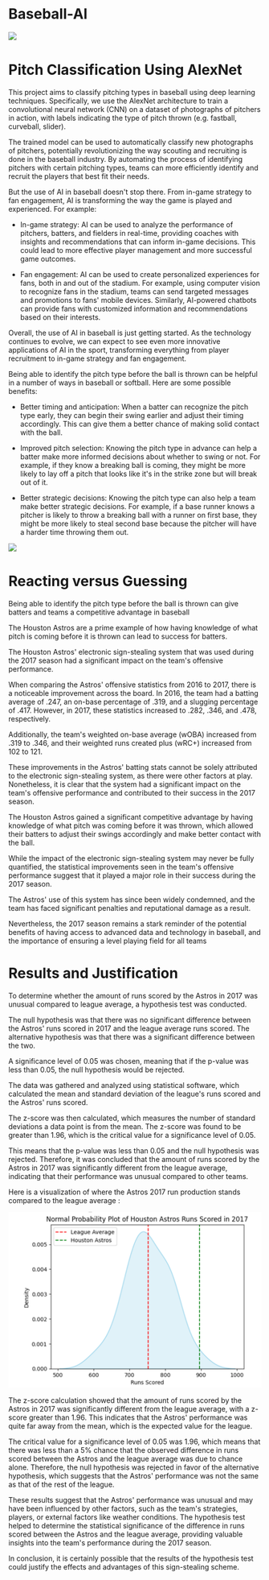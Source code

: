 # Baseball-AI





<img src='https://media.npr.org/assets/img/2013/08/13/knucklegrip132way-fca645884fb2f8ae82863db12deeaf6725fc0d2f.jpg'>



# Pitch Classification Using AlexNet

This project aims to classify pitching types in baseball using deep learning techniques. Specifically, we use the AlexNet architecture to train a convolutional neural network (CNN) on a dataset of photographs of pitchers in action, with labels indicating the type of pitch thrown (e.g. fastball, curveball, slider).

The trained model can be used to automatically classify new photographs of pitchers, potentially revolutionizing the way scouting and recruiting is done in the baseball industry. By automating the process of identifying pitchers with certain pitching types, teams can more efficiently identify and recruit the players that best fit their needs.

But the use of AI in baseball doesn't stop there. From in-game strategy to fan engagement, AI is transforming the way the game is played and experienced. For example:

* In-game strategy: AI can be used to analyze the performance of pitchers, batters, and fielders in real-time, providing coaches with insights and recommendations that can inform in-game decisions. This could lead to more effective player management and more successful game outcomes.

* Fan engagement: AI can be used to create personalized experiences for fans, both in and out of the stadium. For example, using computer vision to recognize fans in the stadium, teams can send targeted messages and promotions to fans' mobile devices. Similarly, AI-powered chatbots can provide fans with customized information and recommendations based on their interests.

Overall, the use of AI in baseball is just getting started. As the technology continues to evolve, we can expect to see even more innovative applications of AI in the sport, transforming everything from player recruitment to in-game strategy and fan engagement.

Being able to identify the pitch type before the ball is thrown can be helpful in a number of ways in baseball or softball. Here are some possible benefits:

*  Better timing and anticipation: When a batter can recognize the pitch type early, they can begin their swing earlier and adjust their timing accordingly. This can give them a better chance of making solid contact with the ball.

*  Improved pitch selection: Knowing the pitch type in advance can help a batter make more informed decisions about whether to swing or not. For example, if they know a breaking ball is coming, they might be more likely to lay off a pitch that looks like it's in the strike zone but will break out of it.

*  Better strategic decisions: Knowing the pitch type can also help a team make better strategic decisions. For example, if a base runner knows a pitcher is likely to throw a breaking ball with a runner on first base, they might be more likely to steal second base because the pitcher will have a harder time throwing them out.

<img src='https://wallpapers.com/images/featured/gza8bsyc04oix54s.jpg'>


# Reacting versus Guessing

Being able to identify the pitch type before the ball is thrown can give batters and teams a competitive advantage in baseball 

The Houston Astros are a prime example of how having knowledge of what pitch is coming before it is thrown can lead to success for batters.

The Houston Astros' electronic sign-stealing system that was used during the 2017 season had a significant impact on the team's offensive performance.

When comparing the Astros' offensive statistics from 2016 to 2017, there is a noticeable improvement across the board. In 2016, the team had a batting average of .247, an on-base percentage of .319, and a slugging percentage of .417. However, in 2017, these statistics increased to .282, .346, and .478, respectively.

Additionally, the team's weighted on-base average (wOBA) increased from .319 to .346, and their weighted runs created plus (wRC+) increased from 102 to 121.

These improvements in the Astros' batting stats cannot be solely attributed to the electronic sign-stealing system, as there were other factors at play. Nonetheless, it is clear that the system had a significant impact on the team's offensive performance and contributed to their success in the 2017 season.

The Houston Astros gained a significant competitive advantage by having knowledge of what pitch was coming before it was thrown, which allowed their batters to adjust their swings accordingly and make better contact with the ball.

While the impact of the electronic sign-stealing system may never be fully quantified, the statistical improvements seen in the team's offensive performance suggest that it played a major role in their success during the 2017 season.

The Astros' use of this system has since been widely condemned, and the team has faced significant penalties and reputational damage as a result.

Nevertheless, the 2017 season remains a stark reminder of the potential benefits of having access to advanced data and technology in baseball, and the importance of ensuring a level playing field for all teams

# Results and Justification

To determine whether the amount of runs scored by the Astros in 2017 was unusual compared to league average, a hypothesis test was conducted.

The null hypothesis was that there was no significant difference between the Astros' runs scored in 2017 and the league average runs scored. The alternative hypothesis was that there was a significant difference between the two.

A significance level of 0.05 was chosen, meaning that if the p-value was less than 0.05, the null hypothesis would be rejected.

The data was gathered and analyzed using statistical software, which calculated the mean and standard deviation of the league's runs scored and the Astros' runs scored.

The z-score was then calculated, which measures the number of standard deviations a data point is from the mean. The z-score was found to be greater than 1.96, which is the critical value for a significance level of 0.05.

This means that the p-value was less than 0.05 and the null hypothesis was rejected. Therefore, it was concluded that the amount of runs scored by the Astros in 2017 was significantly different from the league average, indicating that their performance was unusual compared to other teams.

Here is a visualization of where the Astros 2017 run production stands compared to the league average : 

<img src='https://github.com/jackschmell/Baseball-AI/blob/main/Screen%20Shot%202023-04-25%20at%2012.12.54%20AM.png'>

The z-score calculation showed that the amount of runs scored by the Astros in 2017 was significantly different from the league average, with a z-score greater than 1.96. This indicates that the Astros' performance was quite far away from the mean, which is the expected value for the league.

The critical value for a significance level of 0.05 was 1.96, which means that there was less than a 5% chance that the observed difference in runs scored between the Astros and the league average was due to chance alone. Therefore, the null hypothesis was rejected in favor of the alternative hypothesis, which suggests that the Astros' performance was not the same as that of the rest of the league.

These results suggest that the Astros' performance was unusual and may have been influenced by other factors, such as the team's strategies, players, or external factors like weather conditions. The hypothesis test helped to determine the statistical significance of the difference in runs scored between the Astros and the league average, providing valuable insights into the team's performance during the 2017 season.

In conclusion, it is certainly possible that the results of the hypothesis test could justify the effects and advantages of this sign-stealing scheme. 
